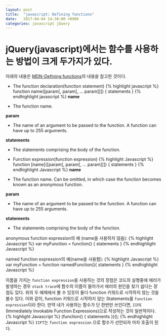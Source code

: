 ```yaml
---
layout: post
title:  "javascript: Defining functions"
date:   2017-04-04 14:30:00 +0900
categories: javascript jQuery
---
```


# jQuery(javascript)에서는 함수를 사용하는 방법이 크게 두가지가 있다.
아래의 내용은 [MDN-Defining functions][Defining functions]의 내용을 참고한 것이다.

* The function declaration(function statement)
{% highlight javascript %}
function name([param[, param[, ... param]]]) {
   statements
}
{% endhighlight javascript %}
**name**
- The function name.

**param**
- The name of an argument to be passed to the function. A function can have up to 255 arguments.

**statements**
- The statements comprising the body of the function.

* Function expression(function expression)
{% highlight Javascript %}
function [name]([param[, param[, ... param]]]) {
   statements
}
{% endhighlight Javascript %}
**name**
- The function name. Can be omitted, in which case the function becomes known as an anonymous function.

**param**
- The name of an argument to be passed to the function. A function can have up to 255 arguments.

**statements**
- The statements comprising the body of the function.

anonymous function expression의 예 (name을 사용하지 않음):
{% highlight Javascript %}
var myFunction = function() {
    statements
}
{% endhighlight Javascript %}

named function expression의 예(name을 사용함):
{% highlight Javascript %}
var myFunction = function namedFunction(){
    statements
}
{% endhighlight Javascript %}

이름을 가지는 `function expression`을 사용하는 것의 장점은 코드의 실행중에 에러가 발생하는 경우 `stack trace`에 함수의 이름이 들어가서 에러의 원인을 찾기 쉽다는 장점도 있다.
위의 두 예제에서 볼 수 있듯이 둘다 function 키워드로 시작하지 않는 것을 볼수 있다. 이와 같이, function 키워드로 시작하지 않는 Statements를 `function expression`이라 한다.
만약 내가 사용하는 함수가 단 한번만 쓰인다면, `IIFE` (Immediately Invokable Function Expressions)으로 작성하는 것이 일반적이다.
{% highlight Javascript %}
(function() {
    statements
})();
{% endhighlight Javascript %}
`IIFT`는 `function expression` 으로 함수가 선언되자 마자 호출이 된다.

[Defining functions]:https://developer.mozilla.org/en-US/docs/Web/JavaScript/Reference/Functions#The_function_declaration_(function_statement)

